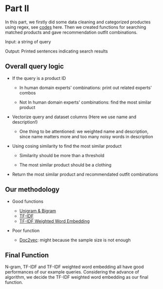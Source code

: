 # Part II

In this part, we firstly did some data cleaning and categorized productes using regex, see [codes](https://github.com/liyue34673/DSO_560_NLP_Project_2021_Black/blob/main/PART%20II/Part%20II_Data%20Cleaning%20and%20Preprocessing.ipynb) here. Then we created functions for searching matched products and gave recommendation outfit combinations.

Input: a string of query

Output: Printed sentences indicating search results

## Overall query logic

* If the query is a product ID
 
  * In human domain experts' combinations: print out related experts' combos
  
  * Not In human domain experts' combinations: find the most similar product

* Vectorize query and dataset columns (Here we use name and description!)
  
  * One thing to be attentioned: we weighted name and description, since name matters more and too many noisy words in description

* Using cosing similarity to find the most similar product

  * Similarity should be more than a threshold

  * The most similar product should be a clothing

* Return the most similar product and recommendated outfit combinations

## Our methodology

* Good functions
  * [Unigram & Bigram](https://github.com/liyue34673/DSO_560_NLP_Project_2021_Black/blob/main/PART%20II/PART%20II_Function_Unigram%26Bigram.ipynb)
  * [TF-IDF](https://github.com/liyue34673/DSO_560_NLP_Project_2021_Black/blob/main/PART%20II/Part%20II_Function_TF_IDF.ipynb)
  * [TF-IDF Weighted Word Embedding](https://github.com/liyue34673/DSO_560_NLP_Project_2021_Black/blob/main/PART%20II/Part%20II_Final_Function_TF-IDF%20Weighted%20Word%20Embedding.ipynb)

* Poor function
  * [Doc2vec](https://github.com/liyue34673/DSO_560_NLP_Project_2021_Black/blob/main/PART%20II/Part%20II_Function_Doc2vec.ipynb): might because the sample size is not enough

## Final Function

N-gram, TF-IDF and TF-IDF weighted word embedding all have good performances of our example queries. Considering the advance of algorithm, we decide the TF-IDF weighted word embedding as our final function.
